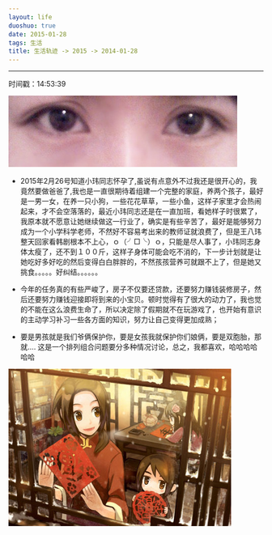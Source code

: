 ```yaml
---
layout: life
duoshuo: true
date: 2015-01-28
tags: 生活
title: 生活轨迹 -> 2015 -> 2014-01-28
---
```


*******

时间戳：14:53:39

![helloworld](/life/2015/2015res/2015-01-28.jpg)

* 2015年2月26号知道小玮同志怀孕了,虽说有点意外不过我还是很开心的，我竟然要做爸爸了,我也是一直很期待着组建一个完整的家庭，养两个孩子，最好是一男一女，在养一只小狗，一些花花草草，一些小鱼，这样子家里才会热闹起来，才不会空落落的，最近小玮同志还是在一直加班，看她样子时很累了，我原本就不愿意让她继续做这一行业了，确实是有些辛苦了，最好是能够努力成为一个小学科学老师，不然好不容易考出来的教师证就浪费了，但是王八玮整天回家看韩剧根本不上心，ｏ（╯□╰）ｏ，只能是尽人事了，小玮同志身体太瘦了，还不到１００斤，这样子身体可能会吃不消的，下一步计划就是让她吃好多好吃的然后变得白白胖胖的，不然孩孩营养可就跟不上了，但是她又挑食。。。。。好纠结。。。。。。


* 今年的任务真的有些严峻了，房子不仅要还贷款，还要努力赚钱装修房子，然后还要努力赚钱迎接即将到来的小宝贝。顿时觉得有了很大的动力了，我也觉的不能在这么浪费生命了，所以决定除了假期就不在玩游戏了，也开始有意识的主动学习补习一些各方面的知识，努力让自己变得更加成熟；

* 要是男孩就是我们爷俩保护你，要是女孩我就保护你们娘俩，要是双胞胎，那就.... 这是一个排列组合问题要分多种情况讨论，总之，我都喜欢，哈哈哈哈哈哈

![helloworld](/life/2015/2015res/2015-01-282.jpg)

